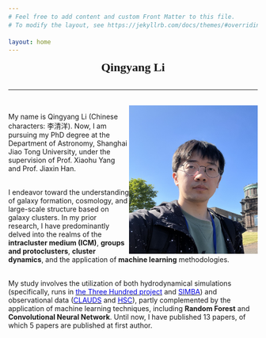 ```yaml
---
# Feel free to add content and custom Front Matter to this file.
# To modify the layout, see https://jekyllrb.com/docs/themes/#overriding-theme-defaults

layout: home
---
```



<b><center><font size=5 face = '黑体'>Qingyang Li</font></center></b> &nbsp;&nbsp;

---------------------------------------------------------------------------------

<br>

<img align="right" width="260" height="300" src="./images/me.jpeg"> 


<!-- <div align=right>
![Bear](./images/Bear.jpg){:class="img-responsive"}
</div> -->

<p style="width:480px">
My name is Qingyang Li (Chinese characters: 李清洋). Now, I am pursuing my PhD degree at the Department of Astronomy, Shanghai Jiao Tong University, under the supervision of Prof. Xiaohu Yang and Prof. Jiaxin Han. <br><br> 

I endeavor toward the understanding of galaxy formation, cosmology, and large-scale structure based on galaxy clusters. In my prior research, I have predominantly delved into the realms of the <b>intracluster medium (ICM)</b>, <b>groups and protoclusters</b>, <b>cluster dynamics</b>, and the application of <b>machine learning</b> methodologies. <br><br>

My study involves the utilization of both hydrodynamical simulations (specifically, runs in <a href="http://popia.ft.uam.es/The300-2022/Home.html" target= "_blank"><font color="#0000dd">the Three Hundred project</font></a> and <a href="http://simba.roe.ac.uk/" target= "_blank"><font color="#0000dd">SIMBA</font></a>) and observational data (<a href="https://www.clauds.net/" target= "_blank"><font color="#0000dd">CLAUDS</font></a> and <a href="https://hsc-release.mtk.nao.ac.jp/doc/" target= "_blank"><font color="#0000dd">HSC</font></a>), partly complemented by the application of machine learning techniques, including <b>Random Forest</b> and <b>Convolutional Neural Network</b>. Until now, I have published 13 papers, of which 5 papers are published at first author. <br><br>
  


</p>

<!--
I am involved with <a herf="http://popia.ft.uam.es/The300-2022/Home.html"><font color="#0000dd">"the Three Hundred project"</font></a> and Subaru <a herf="https://pfs.ipmu.jp/#:~:text=The%20PFS%20measures%20the%20large%20scale%20galaxy%20distribution,galaxies%20from%20cosmic%20dawn%20to%20the%20present%20day"><font color="#0000dd">Prime Focus Spectrograph (PFS)</font></a>. I learned to deal with simulation and observation data, and did analysis with machine learning tool. In the future, I am interested in the analysis of distant galaxies and doing works with machine learning.  
</p>
-->
